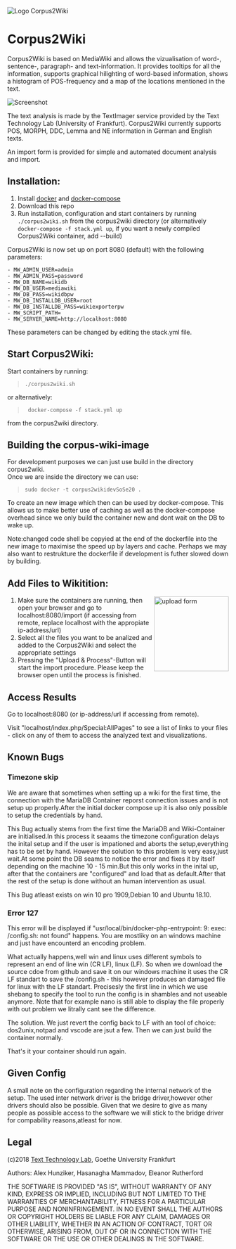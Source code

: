 ![Logo Corpus2Wiki](corpus2wiki/logo.png)

# Corpus2Wiki

Corpus2Wiki is based on MediaWiki and allows the vizualisation of word-, sentence-, paragraph- and text-information. It provides tooltips for all the information, supports graphical hilighting of word-based information, shows a histogram of POS-frequency and a map of the locations mentioned in the text.

![Screenshot](images/screenshot.png)

The text analysis is made by the TextImager service provided by the Text Technology Lab (University of Frankfurt). Corpus2Wiki currently supports POS, MORPH, DDC, Lemma and NE information in German and English texts.

An import form is provided for simple and automated document analysis and import.

## Installation:

1. Install [docker](https://www.docker.com/get-started) and [docker-compose](https://docs.docker.com/compose/install/)
2. Download this repo
3. Run installation, configuration and start containers by running `./corpus2wiki.sh` from the corpus2wiki directory (or alternatively `docker-compose -f stack.yml up`, if you want a newly compiled Corpus2Wiki container, add --build)

Corpus2Wiki is now set up on port 8080 (default) with the following parameters:

```
- MW_ADMIN_USER=admin
- MW_ADMIN_PASS=password
- MW_DB_NAME=wikidb
- MW_DB_USER=mediawiki
- MW_DB_PASS=wikidbpw
- MW_DB_INSTALLDB_USER=root
- MW_DB_INSTALLDB_PASS=wikiexporterpw
- MW_SCRIPT_PATH=
- MW_SERVER_NAME=http://localhost:8080
```

These parameters can be changed by editing the stack.yml file.

## Start Corpus2Wiki:
Start containers by running:

> <code>./corpus2wiki.sh </code>

or alternatively:  

> <code> docker-compose -f stack.yml up </code>  

from the corpus2wiki directory.

## Building the corpus-wiki-image
For development purposes we can just use build in the directory corpus2wiki.  
Once we are inside the directory we can use:
> <code>sudo docker -t corpus2wikidevSoSe20 .</code>

To create an new image which then can be used by docker-compose.
This allows us to make better use of caching as well as the docker-compose
overhead since we only build the container new and dont wait on the DB to wake up.

Note:changed code shell be copyied at the end of the dockerfile into the new image to maximise the speed up by layers and cache.
Perhaps we may also want to restrukture the dockerfile if development is futher slowed down by building.

## Add Files to Wikitition:

<img align="right" src="images/import.png" alt="upload form" width="170">

1. Make sure the containers are running, then open your browser and go to localhost:8080/import (if accessing from remote, replace localhost with the appropiate ip-address/url)
2. Select all the files you want to be analized and added to the Corpus2Wiki and select the appropriate settings
3. Pressing the "Upload & Process"-Button will start the import procedure. Please keep the browser open until the process is finished.

## Access Results
Go to localhost:8080 (or ip-address/url if accessing from remote).

Visit "localhost/index.php/Special:AllPages" to see a list of links to your files - click on any of them to access the analyzed text and visualizations.

## Known Bugs
### Timezone skip
We are aware that sometimes when setting up a wiki for the first time, the connection with the MariaDB Container reporst connection
issues and is not setup up properly.After the initial docker compose up it is also only possible to setup the credentials by hand.

This Bug actually stems from the first time the MariaDB and Wiki-Container are initialised.In this process it seaams the
timezone configuration delays the inital setup and if the user is impationed and aborts the setup,everything has to be set by hand.
However the solution to this problem is very easy,just wait.At some point the DB seams to notice the error and fixes it by itself 
depending on the machine 10 - 15 min.But this only works in the inital up, after that the containers are "configured" and load that as 
default.After that the rest of the setup is done without an human intervention as usual.

This Bug atleast exists on win 10 pro 1909,Debian 10 and Ubuntu 18.10.

### Error 127
This error will be displayed if "usr/local/bin/docker-php-entrypoint: 9: exec: /config.sh: not found" happens.
You are mostliky on an windows machine and just have encounterd an encoding problem.

What actually happens,well win and linux uses different symbols to represent an end of line win (CR LF), linux (LF).
So when we download the source cdoe from github and save it on our windows machine it uses the CR LF standart to save the /config.sh - this however produces an damaged file for linux with the LF standart.
Precisesly the first line in which we use shebang to specify the tool to run the config is in shambles and not useable anymore.
Note that for example nano is still able to display the file properly with out problem we litrally cant see the difference.

The solution.
We just revert the config back to LF with an tool of choice: dos2unix,notpad and vscode are jsut a few.
Then we can just build the container normally.

That's it your container should run again. 



## Given Config
A small note on the configuration regarding the internal network of the setup.
The used inter network driver is the bridge driver,however other drivers should also be possible.
Given that we desire to give as many people as possible access to the software we will stick to the bridge driver for compability 
reasons,atleast for now.


## Legal
(c)2018 [Text Technology Lab](https://www.texttechnologylab.org), Goethe University Frankfurt

Authors: Alex Hunziker, Hasanagha Mammadov, Eleanor Rutherford

THE SOFTWARE IS PROVIDED "AS IS", WITHOUT WARRANTY OF ANY KIND, EXPRESS OR IMPLIED, INCLUDING BUT NOT LIMITED TO THE WARRANTIES OF MERCHANTABILITY, FITNESS FOR A PARTICULAR PURPOSE AND NONINFRINGEMENT. IN NO EVENT SHALL THE AUTHORS OR COPYRIGHT HOLDERS BE LIABLE FOR ANY CLAIM, DAMAGES OR OTHER LIABILITY, WHETHER IN AN ACTION OF CONTRACT, TORT OR OTHERWISE, ARISING FROM, OUT OF OR IN CONNECTION WITH THE SOFTWARE OR THE USE OR OTHER DEALINGS IN THE SOFTWARE.
